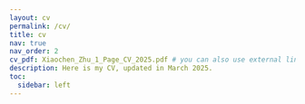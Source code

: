```yaml
---
layout: cv
permalink: /cv/
title: cv
nav: true
nav_order: 2
cv_pdf: Xiaochen_Zhu_1_Page_CV_2025.pdf # you can also use external links here
description: Here is my CV, updated in March 2025.
toc:
  sidebar: left
---
```

